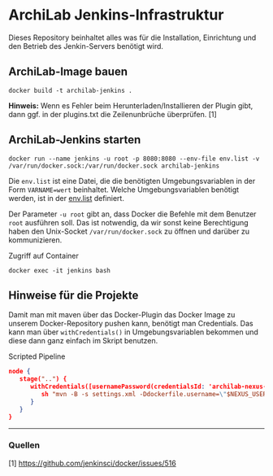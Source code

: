 # ArchiLab Jenkins-Infrastruktur
Dieses Repository beinhaltet alles was für die Installation, Einrichtung und den Betrieb des Jenkin-Servers benötigt wird.


## ArchiLab-Image bauen

``` posh
docker build -t archilab-jenkins .
```

**Hinweis:** Wenn es Fehler beim Herunterladen/Installieren der Plugin gibt, dann ggf. in der plugins.txt die Zeilenunbrüche überprüfen. [1]

## ArchiLab-Jenkins starten
``` posh
docker run --name jenkins -u root -p 8080:8080 --env-file env.list -v /var/run/docker.sock:/var/run/docker.sock archilab-jenkins
```

Die `env.list` ist eine Datei, die die benötigten Umgebungsvariablen in der Form `VARNAME=wert` beinhaltet. Welche Umgebungsvariablen benötigt werden, ist in der [env.list](https://github.com/rudolfgrauberger/archilab-jenkins-infrastructure/blob/master/env.list) definiert.

Der Parameter `-u root` gibt an, dass Docker die Befehle mit dem Benutzer `root` ausführen soll. Das ist notwendig, da wir sonst keine Berechtigung haben den Unix-Socket `/var/run/docker.sock` zu öffnen und darüber zu kommunizieren.

Zugriff auf Container
``` posh
docker exec -it jenkins bash
```

## Hinweise für die Projekte
Damit man mit maven über das Docker-Plugin das Docker Image zu unserem Docker-Repository pushen kann, benötigt man Credentials. Das kann man über `withCredentials()` in Umgebungsvariablen bekommen und diese dann ganz einfach im Skript benutzen.

Scripted Pipeline
``` json
node {
   stage("..") {
      withCredentials([usernamePassword(credentialsId: 'archilab-nexus-jenkins', usernameVariable: 'NEXUS_USERNAME', passwordVariable: 'NEXUS_PASSWORD')]) {
         sh "mvn -B -s settings.xml -Ddockerfile.username=\"$NEXUS_USERNAME\" -Ddockerfile.password=\"$NEXUS_PASSWORD\" -Drevision=${revision} clean deploy"
      }
   }
}
```

---
### Quellen

[1] https://github.com/jenkinsci/docker/issues/516
